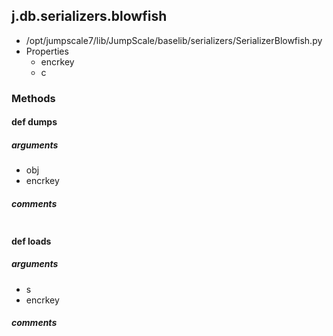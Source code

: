 ## j.db.serializers.blowfish

- /opt/jumpscale7/lib/JumpScale/baselib/serializers/SerializerBlowfish.py
- Properties
    - encrkey
    - c

### Methods

#### def dumps 
##### arguments

- obj
- encrkey

##### comments

```

```

#### def loads 
##### arguments

- s
- encrkey

##### comments

```

```

